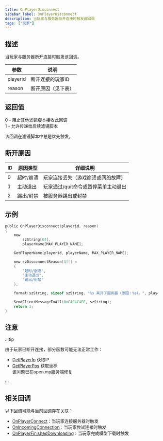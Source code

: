```yaml
---
title: OnPlayerDisconnect
sidebar_label: OnPlayerDisconnect
description: 当玩家与服务器断开连接时触发该回调
tags: ["玩家"]
---
```


## 描述

当玩家与服务器断开连接时触发该回调。

| 参数     | 说明               |
| -------- | ------------------ |
| playerid | 断开连接的玩家ID   |
| reason   | 断开原因（见下表） |

## 返回值

0 - 阻止其他滤镜脚本接收此回调  
1 - 允许传递给后续滤镜脚本

该回调在滤镜脚本中总是优先触发。

## 断开原因

| ID  | 原因类型   | 详细说明                                   |
| --- | ---------- | ------------------------------------------ |
| 0   | 超时/崩溃  | 玩家连接丢失（游戏崩溃或网络故障）         |
| 1   | 主动退出   | 玩家通过/quit命令或暂停菜单主动退出        |
| 2   | 踢出/封禁  | 被服务器踢出或封禁                         |

## 示例

```c
public OnPlayerDisconnect(playerid, reason)
{
    new
        szString[64],
        playerName[MAX_PLAYER_NAME];

    GetPlayerName(playerid, playerName, MAX_PLAYER_NAME);

    new szDisconnectReason[3][] =
    {
        "超时/崩溃",
        "主动退出",
        "踢出/封禁"
    };

    format(szString, sizeof szString, "%s 离开了服务器（原因：%s）。", playerName, szDisconnectReason[reason]);

    SendClientMessageToAll(0xC4C4C4FF, szString);
    return 1;
}
```

## 注意

:::tip

由于玩家已断开连接，部分函数可能无法正常工作：

- [GetPlayerIp](../functions/GetPlayerIp) 获取IP
- [GetPlayerPos](../functions/GetPlayerPos) 获取坐标  
  该问题已在open.mp服务端修复

:::

## 相关回调

以下回调可能与当前回调存在关联：

- [OnPlayerConnect](OnPlayerConnect)：当玩家连接服务器时触发
- [OnIncomingConnection](OnIncomingConnection)：当玩家尝试连接时触发
- [OnPlayerFinishedDownloading](OnPlayerFinishedDownloading)：当玩家完成模型下载时触发
